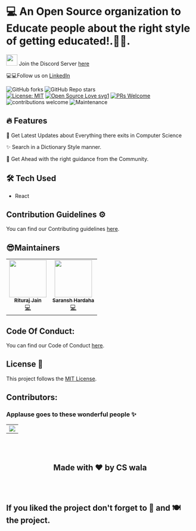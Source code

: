 	
# 💻 An Open Source organization to Educate people about the right style of getting educated!.📰🔥.

<img src="https://emoji.discord.st/emojis/DiscordLuv.gif" height="30" width="30">  Join the Discord Server [here](https://discord.gg/rAz3Eb8fsN)

💻💻Follow us on [LinkedIn](https://www.linkedin.com/company/cswala)

![GitHub forks](https://img.shields.io/github/forks/CSwala/CSwala-website) 
![GitHub Repo stars](https://img.shields.io/github/stars/CSwala/CSwala-website)
<br>
[![License: MIT](https://img.shields.io/badge/License-MIT-yellow.svg)](https://opensource.org/licenses/MIT) 
[![Open Source Love svg1](https://badges.frapsoft.com/os/v1/open-source.svg?v=103)](https://github.com/ellerbrock/open-source-badges/) 
[![PRs Welcome](https://img.shields.io/badge/PRs-welcome-brightgreen.svg?style=flat-square)](http://makeapullrequest.com) 
![contributions welcome](https://img.shields.io/static/v1.svg?label=Contributions&message=Welcome&color=0059b3&style=flat-square) 
![Maintenance](https://img.shields.io/maintenance/yes/2021)



## 🔥 Features

📰 Get Latest Updates about Everything there exits in Computer Science

✨ Search in a Dictionary Style manner.

🚀 Get Ahead with the right guidance from the Community.

## 🛠 Tech Used
- React

## Contribution Guidelines ⚙️
You can find our Contributing guidelines [here](https://github.com/CSwala/CSwala-website/blob/main/CONTRIBUTING.md).

## 😎Maintainers
<table>
  <tbody><tr>
    <td align="center"><a href="https://github.com/riturajjain2000"><img alt="" src="https://avatars.githubusercontent.com/riturajjain2000" width="100px;"><br><sub><b> Rituraj Jain </b></sub></a><br><a href="https://github.com/CSwala/CSwala-website/commits?author=riturajjain2000" title="Code">💻 </a></td> </a></td>
        <td align="center"><a href="https://github.com/5tupidbrain"><img alt="" src="https://avatars.githubusercontent.com/5tupidbrain" width="100px;"><br><sub><b> Saransh Hardaha </b></sub></a><br><a href="https://github.com/CSwala/CSwala-website/commits?author=5tupidbrain" title="Code">💻 </a></td> </a></td>
    
  </tr>
</tbody></table>

## Code Of Conduct:

You can find our Code of Conduct [here](https://github.com/CSwala/CSwala-website/blob/main/CODE_OF_CONDUCT.md).

## License 📝 

This project follows the [MIT License](https://choosealicense.com/licenses/mit/).

<h2>Contributors:</h2>

### Applause goes to these wonderful people ✨

<table>
 <tr>
  <td>
   <a href="https://github.com/CSwala/CSwala-website/graphs/contributors">
    <img src="https://contrib.rocks/image?repo=CSwala/CSwala-website" />
   </a>
  </td>
 </tr>
</table>

<br>
<br>
<h2 align="center">Made with ❤ by CS wala</h2>

<br>
<br> 

## If you liked the project don't forget to 🌟 and 🍽 the project.
